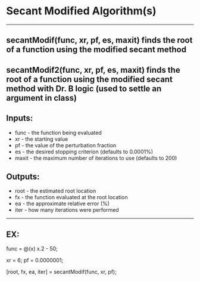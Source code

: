 # Secant Modified Algorithm(s)
---
## secantModif(func, xr, pf, es, maxit) finds the root of a function using the modified secant method

## secantModif2(func, xr, pf, es, maxit) finds the root of a function using the modified secant method with Dr. B logic (used to settle an argument in class)

## Inputs:
* func - the function being evaluated
* xr - the starting value
* pf - the value of the perturbation fraction
* es - the desired stopping criterion (defaults to 0.0001%)
* maxit - the maximum number of iterations to use (defaults to 200)

## Outputs:
* root - the estimated root location
* fx - the function evaluated at the root location
* ea - the approximate relative error (%)
* iter - how many iterations were performed
---
## EX: 
func = @(x) x.2 - 50;

xr = 6; pf = 0.0000001; 

[root, fx, ea, iter] = secantModif(func, xr, pf);
